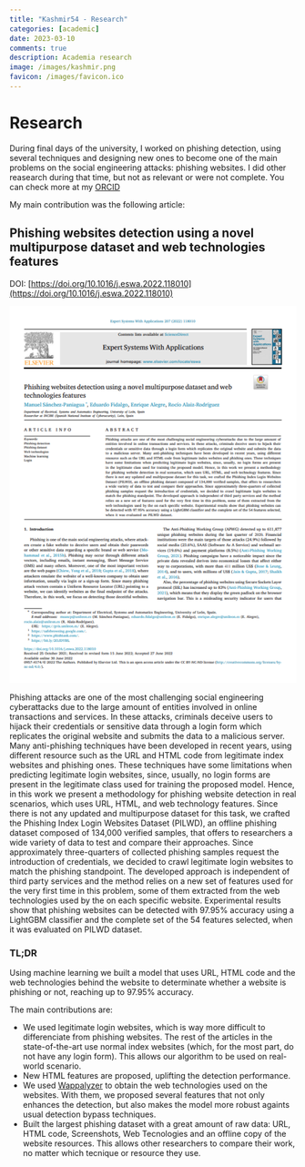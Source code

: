 ```yaml
---
title: "Kashmir54 - Research"
categories: [academic]
date: 2023-03-10
comments: true
description: Academia research
image: /images/kashmir.png
favicon: /images/favicon.ico
---
```


# Research

During final days of the university, I worked on phishing detection, using several techniques and designing new ones to become one of the main problems on the social engineering attacks: phishing websites. I did other reasearch during that time, but not as relevant or were not complete. You can check more at my [ORCID](https://orcid.org/0000-0002-0788-916X)

My main contribution was the following article:

## Phishing websites detection using a novel multipurpose dataset and web technologies features

DOI: [https://doi.org/10.1016/j.eswa.2022.118010](https://doi.org/10.1016/j.eswa.2022.118010)

<div class="academia">
  <div class="article">
    <img src="/images/academia/eswa.png">
  </div>
  <div class="abstract">
    <p>Phishing attacks are one of the most challenging social engineering cyberattacks due to the large amount of entities involved in online transactions and services. In these attacks, criminals deceive users to hijack their credentials or sensitive data through a login form which replicates the original website and submits the data to a malicious server. Many anti-phishing techniques have been developed in recent years, using different resource such as the URL and HTML code from legitimate index websites and phishing ones. These techniques have some limitations when predicting legitimate login websites, since, usually, no login forms are present in the legitimate class used for training the proposed model. Hence, in this work we present a methodology for phishing website detection in real scenarios, which uses URL, HTML, and web technology features. Since there is not any updated and multipurpose dataset for this task, we crafted the Phishing Index Login Websites Dataset (PILWD), an offline phishing dataset composed of 134,000 verified samples, that offers to researchers a wide variety of data to test and compare their approaches. Since approximately three-quarters of collected phishing samples request the introduction of credentials, we decided to crawl legitimate login websites to match the phishing standpoint. The developed approach is independent of third party services and the method relies on a new set of features used for the very first time in this problem, some of them extracted from the web technologies used by the on each specific website. Experimental results show that phishing websites can be detected with 97.95% accuracy using a LightGBM classifier and the complete set of the 54 features selected, when it was evaluated on PILWD dataset.</p>
  </div>
</div>


### TL;DR

Using machine learning we built a model that uses URL, HTML code and the web technologies behind the website to determinate whether a website is phishing or not, reaching up to 97.95% accuracy. 

The main contributions are:

- We used legitimate login websites, which is way more difficult to differenciate from phishing websites. The rest of the articles in the state-of-the-art use normal index websites (which, for the most part, do not have any login form). This allows our algorithm to be used on real-world scenario.
- New HTML features are proposed, uplifting the detection performance.
- We used [Wappalyzer](https://www.wappalyzer.com/) to obtain the web technologies used on the websites. With them, we proposed several features that not only enhances the detection, but also makes the model more robust againts usual detection bypass techniques.
- Built the largest phishing dataset with a great amount of raw data: URL, HTML code, Screenshots, Web Tecnologies and an offline copy of the website resources. This allows other researchers to compare their work, no matter which tecnique or resource they use.
